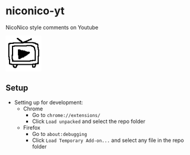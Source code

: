 # niconico-yt

NicoNico style comments on Youtube

![logo](./icons/logo_96.png)

## Setup
  - Setting up for development:
    - Chrome
	  - Go to `chrome://extensions/`
	  - Click `Load unpacked` and select the repo folder
    - Firefox
	  - Go to `about:debugging`
	  - Click `Load Temporary Add-on...` and select any file in the repo folder
